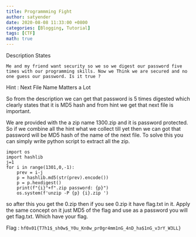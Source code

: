 ```yaml
---
title: Programmming Fight 
author: satyender
date: 2020-08-08 11:33:00 +0800
categories: [Blogging, Tutorial]
tags: [CTF]
math: true
---
```




Description States 

`Me and my friend want security so we so we digest our password five times with our programming skills. Now we Think we are secured and no one guess our password. Is it true ?`

Hint : Next File Name Matters a Lot


So from the description we can get that password is 5 times digested which clearly states that it is MD5 hash and from hint we get that next file is important.

We are provided with the a zip name 1300.zip and it is password protected. So if we combine all the hint what we collect till yet then we can got that password will be MD5 hash of the name of the next file. To solve this you can simply write python script to extract all the zip.

```
import os
import hashlib
j=1
for i in range(1301,0,-1):
	prev = i-j
	p = hashlib.md5(str(prev).encode())
	p = p.hexdigest()
	print(f"{i}"+f".zip password: {p}")
	os.system(f'unzip -P {p} {i}.zip ')

```
so after this you get the 0.zip then if you see 0.zip it have flag.txt in it. Apply the same concept on it just MD5 of the flag and use as a password you will get flag.txt. Which have your flag.


Flag : `hf0x01{T7h1$_sh0w$_Y0u_Kn0w_pr0gr4mm1nG_4nD_ha$1nG_v3rY_W3LL}`
